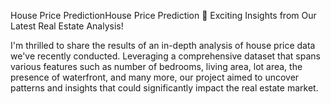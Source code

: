 House Price PredictionHouse Price Prediction
🏡 Exciting Insights from Our Latest Real Estate Analysis! 

I'm thrilled to share the results of an in-depth analysis of house price data we've recently conducted.
Leveraging a comprehensive dataset that spans various features such as number of bedrooms, living area, lot area, the presence of waterfront, and many more, our project aimed to uncover patterns and insights that could significantly impact the real estate market.
